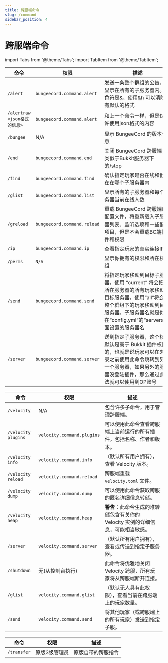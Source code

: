 ```yaml
---
title: 跨服端命令
slug: /command
sidebar_position: 4
---
```


# 跨服端命令

import Tabs from '@theme/Tabs';
import TabItem from '@theme/TabItem';

<Tabs>
  <TabItem value="bungeeCord" label="BungeeCord" default>

<!--markdownlint-disable line-length-->

| 命令 | 权限 | 描述 |
| --- | --- |--- |
| `/alert` | `bungeecord.command.alert` | 发送一条整个群组的公告，会显示在所有的子服务器内。颜色符是&，使用&h 可以清除所有默认的格式 |
| `/alertraw <json格式的信息>` | `bungeecord.command.alert` | 和上一个命令一样，但是仅允许使用json格式的内容 |
| `/bungee` | N/A | 显示 BungeeCord 的版本信息 |
| `/end` | `bungeecord.command.end` | 关闭 BungeeCord 跨服端，类似于Bukkit服务器下的/stop |
| `/find` | `bungeecord.command.find` | 确认指定玩家是否在线和他现在在哪个子服务器内 |
| `/glist` | `bungeecord.command.list` | 显示所有的子服务器和每个服务器当前在线人数 |
| `/greload` | `bungeecord.command.reload` | 重载 BungeeCord 跨服端的配置文件，将重新载入子服务器列表、监听选项和一些配置项目，但是不会重载BC端插件和权限 |
| `/ip` | `bungeecord.command.ip` | 查看指定玩家的真实连接IP |
| `/perms` | `N/A` | 显示你拥有的权限和所在权限组 |
| `/send` | `bungeecord.command.send` | 将指定玩家移动到目标子服务器，使用 “current” 将会把你所在服务器的所有玩家移动到目标服务器，使用“all”将会把整个群组下的玩家移动到目标服务器。子服务器名就是你在“config.yml”的“servers”下面设置的服务器名 |
| `/server` | `bungeecord.command.server` | 送到指定子服务器，这个权限默认是高于 Bukkit 插件权限的，也就是说玩家可以在未登录之前使用此命令跳转到另外一个服务器，如果另外的服务器没登陆插件，那么通过此方法就可以使用到OP账号 |

  </TabItem>

  <TabItem value="velocity" label="Velocity" default>

| 命令                      | 权限                           | 描述                                                                             |
|---------------------------|--------------------------------|----------------------------------------------------------------------------------|
| `/velocity`               | N/A                            | 包含许多子命令，用于管理跨服端。                                                 |
| `/velocity plugins`       | `velocity.command.plugins`     | 可以使用此命令查看跨服端上当前运行的所有插件，包括名称、作者和版本。             |
| `/velocity info`       | `velocity.command.info`        | （默认所有用户拥有），查看 Velocity 版本。                                       |
| `/velocity reload`        | `velocity.command.reload`      | 跨服端重载 `velocity.toml` 文件。                                                |
| `/velocity dump`          | `velocity.command.dump`     | 可以使用此命令获取跨服的匿名详细信息转储。                                       |
| `/velocity heap`          | `velocity.command.heap`        | **警告**：此命令生成的堆转储包含有关你的 Velocity 实例的详细信息，可能相当敏感。 |
| `/server`                 | `velocity.command.server`      | （默认所有用户拥有），查看或传送到指定子服务器。                                 |
| `/shutdown`               | 无(从控制台执行)               | 此命令将优雅地关闭 Velocity 跨服，所有玩家将从跨服端断开连接。                   |
| `/glist`                  | `velocity.command.glist`       | （默认无人具有此权限），查看当前在跨服端上的玩家数量。                           |
| `/send`                   | `velocity.command.send`        | 将其他玩家（或跨服端上的所有玩家）发送到指定子服。                               |

  </TabItem>
  <TabItem value="transfer" label="Transfer" default>
    
| 命令 | 权限 | 描述 |
| --- | --- | --- |
| `/transfer` | 原版3级管理员 | 原版自带的跨服指令 |
  </TabItem>
</Tabs>

